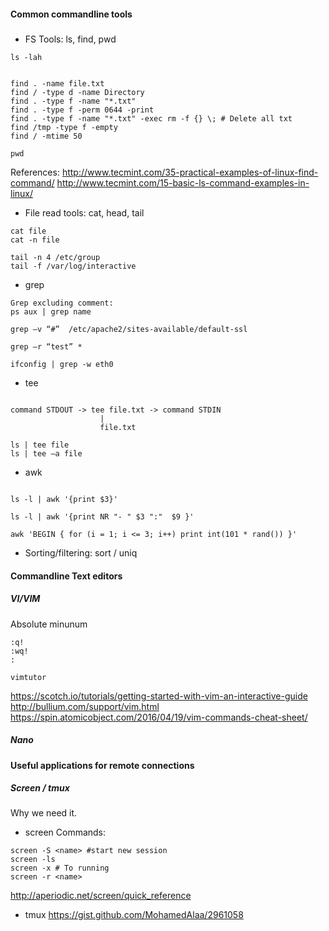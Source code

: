 #### Common commandline tools
#####
- FS Tools: ls, find, pwd
```
ls -lah 


find . -name file.txt
find / -type d -name Directory
find . -type f -name "*.txt"
find . -type f -perm 0644 -print
find . -type f -name "*.txt" -exec rm -f {} \; # Delete all txt
find /tmp -type f -empty
find / -mtime 50

pwd

```
References:
http://www.tecmint.com/35-practical-examples-of-linux-find-command/
http://www.tecmint.com/15-basic-ls-command-examples-in-linux/

- File read tools: cat, head, tail
```
cat file
cat -n file

tail -n 4 /etc/group
tail -f /var/log/interactive

```
- grep

```
Grep excluding comment:
ps aux | grep name

grep –v “#”  /etc/apache2/sites-available/default-ssl

grep –r “test” *

ifconfig | grep -w eth0

```

- tee
```

command STDOUT -> tee file.txt -> command STDIN
                    |
                    file.txt

ls | tee file
ls | tee –a file

```

 
- awk
```

ls -l | awk '{print $3}'

ls -l | awk '{print NR "- " $3 ":"  $9 }'

awk 'BEGIN { for (i = 1; i <= 3; i++) print int(101 * rand()) }'

```

- Sorting/filtering: sort / uniq

#### Commandline Text editors
##### VI/VIM
Absolute minunum
```
:q!
:wq!
:

vimtutor
```
https://scotch.io/tutorials/getting-started-with-vim-an-interactive-guide
http://bullium.com/support/vim.html
https://spin.atomicobject.com/2016/04/19/vim-commands-cheat-sheet/
##### Nano



#### Useful applications for remote connections
##### Screen / tmux
Why we need it.

- screen
Commands:
```
screen -S <name> #start new session
screen -ls
screen -x # To running 
screen -r <name>
```
http://aperiodic.net/screen/quick_reference

- tmux
https://gist.github.com/MohamedAlaa/2961058
